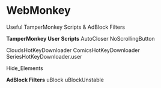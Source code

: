 # WebMonkey
Useful TamperMonkey Scripts & AdBlock Filters

**TamperMonkey User Scripts**
AutoCloser
NoScrollingButton

CloudsHotKeyDownloader
ComicsHotKeyDownloader
SeriesHotKeyDownloader.user

Hide_Elements

**AdBlock Filters**
uBlock
uBlockUnstable

